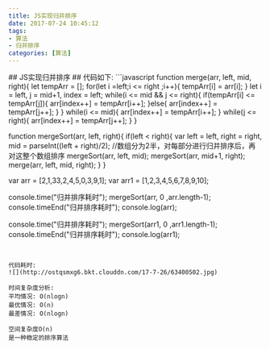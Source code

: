 ```yaml
---
title: JS实现归并排序
date: 2017-07-24 10:45:12
tags:
- 算法
- 归并排序
categories: [算法]
---
```

<p></p>
<!-- more -->
## JS实现归并排序 ##
代码如下:
```javascript
function merge(arr, left, mid, right){
    let tempArr = [];
    for(let i =left;i <= right ;i++){
        tempArr[i] = arr[i];
    }
    let i = left,
        j = mid+1,
        index = left;
    while(i <= mid && j <= right){
        if(tempArr[i] <= tempArr[j]){
            arr[index++] = tempArr[i++];
        }else{
            arr[index++] = tempArr[j++];
        }
    }
    while(i <= mid){
        arr[index++] = tempArr[i++];
    }
    while(j <= right){
        arr[index++] = tempArr[j++];
    }
}

function mergeSort(arr, left, right){
    if(left < right){
        var left = left,
        right = right,
        mid = parseInt((left + right)/2);
        //数组分为2半，对每部分进行归并排序后，再对这整个数组排序
        mergeSort(arr, left, mid);
        mergeSort(arr, mid+1, right);
        merge(arr, left, mid, right);
    } 
}

var arr  = [2,1,33,2,4,5,0,3,9,1];
var arr1 = [1,2,3,4,5,6,7,8,9,10];

console.time("归并排序耗时");
mergeSort(arr, 0 ,arr.length-1);
console.timeEnd("归并排序耗时");
console.log(arr);

console.time("归并排序耗时");
mergeSort(arr1, 0 ,arr1.length-1);
console.timeEnd("归并排序耗时");
console.log(arr1);

```


代码耗时:
![](http://ostqsmxg6.bkt.clouddn.com/17-7-26/63400502.jpg)

时间复杂度分析:
平均情况: O(nlogn)
最优情况: O(n)  
最差情况: O(nlogn)

空间复杂度O(n)
是一种稳定的排序算法
